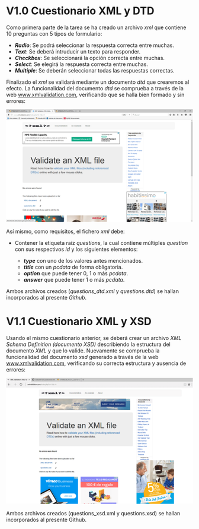 # V1.0 Cuestionario XML y DTD

Como primera parte de la tarea se ha creado un archivo _xml_ que contiene 10 preguntas con 5 tipos de formulario:
  
  * **_Radio_**: Se podrá seleccionar la respuesta correcta entre muchas.
  * **_Text_**: Se deberá intruducir un texto para responder.
  * **_Checkbox_**: Se seleccionará la opción correcta entre muchas.
  * **_Select_**: Se elegirá la respuesta correcta entre muchas.
  * **_Multiple_**: Se deberán seleccionar todas las respuestas correctas.

Finalizado el _xml_ se validará mediante un documento _dtd_ que crearemos al efecto.
La funcionalidad del documento _dtd_ se comprueba a través de la web www.xmlvalidation.com, verificando que se halla bien formado y sin errores:

![imagen HTML](valida_dtd-min.png)  

Así mismo, como requisitos, el fichero _xml_ debe:
  
  * Contener la etiqueta raíz _questions_, la cual contiene múltiples _question_ con sus respectivos _id_ y los siguientes elementos:
  
    * **_type_** con uno de los valores antes mencionados.
    * **_title_** con un _pcdata_ de forma obligatoria.
    * **_option_** que puede tener 0, 1 o más _pcdata_.
    * **_answer_** que puede tener 1 o más _pcdata_.
    
Ambos archivos creados (_questions_dtd.xml_ y _questions.dtd_) se hallan incorporados al presente _Github_.

# V1.1 Cuestionario XML y XSD

Usando el mismo cuestionario anterior, se deberá crear un archivo _XML Schema Definition (documento XSD)_ describiendo la estructura del documento _XML_ y que lo valide.
Nuevamente se comprueba la funcionalidad del documento _xsd_ generado a través de la web www.xmlvalidation.com, verificando su correcta estructura y ausencia de errores:

![imagen HTML](valida_xsd-min.png) 

Ambos archivos creados (questions_xsd.xml y questions.xsd) se hallan incorporados al presente Github.
